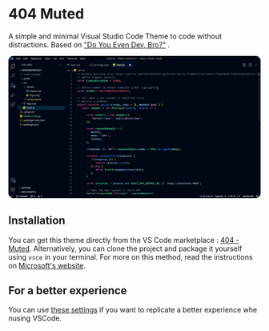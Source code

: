 # 404 Muted

A simple and minimal Visual Studio Code Theme to code without distractions. Based on ["Do You Even Dev,  Bro?"](https://vscodethemes.com/e/hmseeb.seeb/do-you-even-dev-bro) .

![theme preview](assets/demo-screenshot-rounded.png)

## Installation

You can get this theme directly from the VS Code marketplace : [404 - Muted](https://marketplace.visualstudio.com/items?itemName=404mat.404muted).
Alternatively, you can clone the project and package it yourself using `vsce` in your terminal. For more on this method, read the instructions on [Microsoft's website](https://code.visualstudio.com/api/working-with-extensions/publishing-extension).

## For a better experience

You can use [these settings](https://github.com/404mat/setup-vscode) if you want to replicate a better experience whe nusing VSCode.
